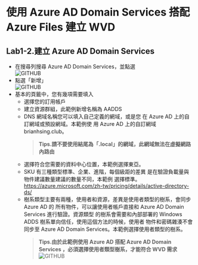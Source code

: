 # 使用 Azure AD Domain Services 搭配 Azure Files 建立 WVD

## Lab1-2.建立 Azure AD Domain Services

 - 在搜尋列搜尋 Azure AD Domain Services，並點選<br>
  ![GITHUB](https://github.com/BrianHsing/Azure-Windows-Virtual-Desktop/blob/master/Lab1/aadds1.png "addds1")<br>
 - 點選「新增」<br>
  ![GITHUB](https://github.com/BrianHsing/Azure-Windows-Virtual-Desktop/blob/master/Lab1/aadds2.png "addds2")<br>
 - 基本的頁籤中，您有幾項需要填入<br>
	- 選擇您的訂用帳戶<br>
	- 建立資源群組，此範例新增名稱為 AADDS<br>
	- DNS 網域名稱您可以填入自己定義的網域，或是您
	  在 Azure AD 上的自訂網域或預設網域。本範例使
	  用 Azure AD 上的自訂網域 brianhsing.club。<br>
	  > **Tips.請不要使用結尾為「.local」的網域，此網域無法在虛擬網路內路由** <br>
	- 選擇符合您需要的資料中心位置，本範例選擇東亞。<br>
	- SKU 有三種類型標準、企業、進階，每個級距的差異
	  是在驗證負載量與物件建議數量建議的數量不同，本範例
	  選擇標準。<br>
	  https://azure.microsoft.com/zh-tw/pricing/details/active-directory-ds/<br>
	- 樹系類型主要有兩種，使用者和資源，差異是使用者類型的樹系，會同步 Azure AD 的
	  所有物件，可以讓使用者帳戶直接和 Azure AD Domain Services 進行驗證。資源類型
	  的樹系會需要和內部部署的 Windows ADDS 樹系單向信任，使用這個方法的時候，使用者
	  物件和密碼雜湊不會同步至 Azure AD Domain Services。本範例選擇使用者類型的樹系。
	  > **Tips.由於此範例使用 Azure AD 搭配 Azure AD Domain Services ，必須選擇使用者類型樹系，才能符合 WVD 需求** <br>
  ![GITHUB](https://github.com/BrianHsing/Azure-Windows-Virtual-Desktop/blob/master/Lab1/aadds3.png "addds3")<br>
